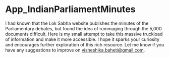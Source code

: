 # App_IndianParliamentMinutes
I had known that the Lok Sabha website publishes the minutes of the Parliamentary debates, but found the idea of rummaging through the 5,000 documents difficult. Here is my small attempt to take this massive truckload of information and make it more accessible. I hope it sparks your curiosity and encourages further exploration of this rich resource. Let me know if you have any suggestions to improve on visheshika.baheti@gmail.com.
